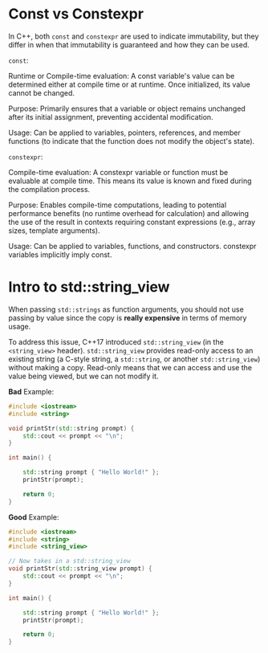 # Const vs Constexpr


In C++, both `const` and `constexpr` are used to indicate immutability, but they differ in when that immutability is guaranteed and how they can be used.

`const`:

Runtime or Compile-time evaluation: A const variable's value can be determined either at compile time or at runtime. Once initialized, its value cannot be changed.

Purpose: Primarily ensures that a variable or object remains unchanged after its initial assignment, preventing accidental modification.

Usage: Can be applied to variables, pointers, references, and member functions (to indicate that the function does not modify the object's state).

`constexpr`:

Compile-time evaluation: A constexpr variable or function must be evaluable at compile time. This means its value is known and fixed during the compilation process.

Purpose: Enables compile-time computations, leading to potential performance benefits (no runtime overhead for calculation) and allowing the use of the result in contexts requiring constant expressions (e.g., array sizes, template arguments).

Usage: Can be applied to variables, functions, and constructors. constexpr variables implicitly imply const. 

# Intro to std::string_view

When passing `std::strings` as function arguments, you should not use 
passing by value since the copy is **really expensive** in terms of memory usage.

To address this issue, C++17 introduced `std::string_view` (in the `<string_view>` header). `std::string_view` provides read-only access to an existing string (a C-style string, a `std::string`, or another `std::string_view`) without making a copy. Read-only means that we can access and use the value being viewed, but we can not modify it.

**Bad** Example:

```cpp
#include <iostream>
#include <string>

void printStr(std::string prompt) {
    std::cout << prompt << "\n";
}

int main() {

    std::string prompt { "Hello World!" };
    printStr(prompt);

    return 0;
}
```
**Good** Example:

```cpp
#include <iostream>
#include <string>
#include <string_view>

// Now takes in a std::string_view
void printStr(std::string_view prompt) {
    std::cout << prompt << "\n";
}

int main() {

    std::string prompt { "Hello World!" };
    printStr(prompt);

    return 0;
}
```
